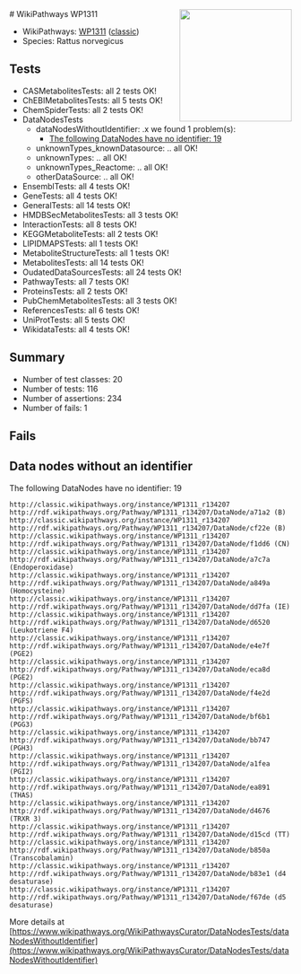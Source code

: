 <img style="float: right; width: 200px" src="https://upload.wikimedia.org/wikipedia/commons/thumb/8/83/Wplogo_with_text_500.png/640px-Wplogo_with_text_500.png" />
# WikiPathways WP1311

* WikiPathways: [WP1311](https://wikipathways.org/pathways/WP1311) ([classic](https://classic.wikipathways.org/instance/WP1311))
* Species: Rattus norvegicus
## Tests
* CASMetabolitesTests: all 2 tests OK!
* ChEBIMetabolitesTests: all 5 tests OK!
* ChemSpiderTests: all 2 tests OK!
* DataNodesTests
    * dataNodesWithoutIdentifier: .x we found 1 problem(s):
        * [The following DataNodes have no identifier: 19](#8792c499)
    * unknownTypes_knownDatasource: .. all OK!
    * unknownTypes: .. all OK!
    * unknownTypes_Reactome: .. all OK!
    * otherDataSource: .. all OK!
* EnsemblTests: all 4 tests OK!
* GeneTests: all 4 tests OK!
* GeneralTests: all 14 tests OK!
* HMDBSecMetabolitesTests: all 3 tests OK!
* InteractionTests: all 8 tests OK!
* KEGGMetaboliteTests: all 2 tests OK!
* LIPIDMAPSTests: all 1 tests OK!
* MetaboliteStructureTests: all 1 tests OK!
* MetabolitesTests: all 14 tests OK!
* OudatedDataSourcesTests: all 24 tests OK!
* PathwayTests: all 7 tests OK!
* ProteinsTests: all 2 tests OK!
* PubChemMetabolitesTests: all 3 tests OK!
* ReferencesTests: all 6 tests OK!
* UniProtTests: all 5 tests OK!
* WikidataTests: all 4 tests OK!


## Summary

* Number of test classes: 20
* Number of tests: 116
* Number of assertions: 234
* Number of fails: 1

## Fails

<a name="8792c499" />

## Data nodes without an identifier

The following DataNodes have no identifier: 19
```
http://classic.wikipathways.org/instance/WP1311_r134207 http://rdf.wikipathways.org/Pathway/WP1311_r134207/DataNode/a71a2 (B)
http://classic.wikipathways.org/instance/WP1311_r134207 http://rdf.wikipathways.org/Pathway/WP1311_r134207/DataNode/cf22e (B)
http://classic.wikipathways.org/instance/WP1311_r134207 http://rdf.wikipathways.org/Pathway/WP1311_r134207/DataNode/f1dd6 (CN)
http://classic.wikipathways.org/instance/WP1311_r134207 http://rdf.wikipathways.org/Pathway/WP1311_r134207/DataNode/a7c7a (Endoperoxidase)
http://classic.wikipathways.org/instance/WP1311_r134207 http://rdf.wikipathways.org/Pathway/WP1311_r134207/DataNode/a849a (Homocysteine)
http://classic.wikipathways.org/instance/WP1311_r134207 http://rdf.wikipathways.org/Pathway/WP1311_r134207/DataNode/dd7fa (IE)
http://classic.wikipathways.org/instance/WP1311_r134207 http://rdf.wikipathways.org/Pathway/WP1311_r134207/DataNode/d6520 (Leukotriene F4)
http://classic.wikipathways.org/instance/WP1311_r134207 http://rdf.wikipathways.org/Pathway/WP1311_r134207/DataNode/e4e7f (PGE2)
http://classic.wikipathways.org/instance/WP1311_r134207 http://rdf.wikipathways.org/Pathway/WP1311_r134207/DataNode/eca8d (PGE2)
http://classic.wikipathways.org/instance/WP1311_r134207 http://rdf.wikipathways.org/Pathway/WP1311_r134207/DataNode/f4e2d (PGFS)
http://classic.wikipathways.org/instance/WP1311_r134207 http://rdf.wikipathways.org/Pathway/WP1311_r134207/DataNode/bf6b1 (PGG3)
http://classic.wikipathways.org/instance/WP1311_r134207 http://rdf.wikipathways.org/Pathway/WP1311_r134207/DataNode/bb747 (PGH3)
http://classic.wikipathways.org/instance/WP1311_r134207 http://rdf.wikipathways.org/Pathway/WP1311_r134207/DataNode/a1fea (PGI2)
http://classic.wikipathways.org/instance/WP1311_r134207 http://rdf.wikipathways.org/Pathway/WP1311_r134207/DataNode/ea891 (THAS)
http://classic.wikipathways.org/instance/WP1311_r134207 http://rdf.wikipathways.org/Pathway/WP1311_r134207/DataNode/d4676 (TRXR 3)
http://classic.wikipathways.org/instance/WP1311_r134207 http://rdf.wikipathways.org/Pathway/WP1311_r134207/DataNode/d15cd (TT)
http://classic.wikipathways.org/instance/WP1311_r134207 http://rdf.wikipathways.org/Pathway/WP1311_r134207/DataNode/b850a (Transcobalamin)
http://classic.wikipathways.org/instance/WP1311_r134207 http://rdf.wikipathways.org/Pathway/WP1311_r134207/DataNode/b83e1 (d4 desaturase)
http://classic.wikipathways.org/instance/WP1311_r134207 http://rdf.wikipathways.org/Pathway/WP1311_r134207/DataNode/f67de (d5 desaturase)
```

More details at [https://www.wikipathways.org/WikiPathwaysCurator/DataNodesTests/dataNodesWithoutIdentifier](https://www.wikipathways.org/WikiPathwaysCurator/DataNodesTests/dataNodesWithoutIdentifier)

